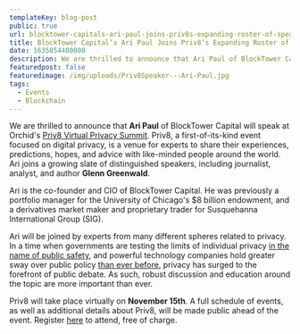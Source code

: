 ```yaml
---
templateKey: blog-post
public: true
url: blocktower-capitals-ari-paul-joins-priv8s-expanding-roster-of-speakers
title: BlockTower Capital’s Ari Paul Joins Priv8’s Expanding Roster of Speakers
date: 1635854400000
description: We are thrilled to announce that Ari Paul of BlockTower Capital will speak at Orchid’s Priv8 Virtual Privacy Summit. Priv8, a first-of-its-kind event focused on digital privacy, is a venue for experts to share their experiences, predictions, hopes, and advice with like-minded people around the world. Ari joins a growing slate of distinguished speakers, including journalist, analyst, and author Glenn Greenwald.
featuredpost: false
featuredimage: /img/uploads/Priv8Speaker---Ari-Paul.jpg
tags:
  - Events
  - Blockchain
---
```

We are thrilled to announce that **Ari Paul** of BlockTower Capital will speak at Orchid's [Priv8 Virtual Privacy Summit](https://www.orchid.com/priv8/). Priv8, a first-of-its-kind event focused on digital privacy, is a venue for experts to share their experiences, predictions, hopes, and advice with like-minded people around the world. Ari joins a growing slate of distinguished speakers, including journalist, analyst, and author **Glenn Greenwald**.

Ari is the co-founder and CIO of BlockTower Capital. He was previously a portfolio manager for the University of Chicago's $8 billion endowment, and a derivatives market maker and proprietary trader for Susquehanna International Group (SIG).

Ari will be joined by experts from many different spheres related to privacy. In a time when governments are testing the limits of individual privacy [in the name of public safety](https://www.reddit.com/r/orchid/comments/mo6ai4/priv8_kara_swisher_speaks_with_audrey_tang_on_how/), and powerful technology companies hold greater sway over public policy [than ever before](https://www.wsj.com/articles/how-big-tech-got-even-bigger-11612587632), privacy has surged to the forefront of public debate. As such, robust discussion and education around the topic are more important than ever.

Priv8 will take place virtually on **November 15th**. A full schedule of events, as well as additional details about Priv8, will be made public ahead of the event. Register [here](https://www.orchid.com/priv8) to attend, free of charge.